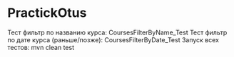 # PractickOtus
Тест фильтр по названию курса: CoursesFilterByName_Test
Тест фильтр по дате курса (раньше/позже): CoursesFilterByDate_Test
Запуск всех тестов: mvn clean test
